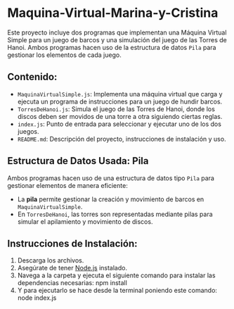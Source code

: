 # Maquina-Virtual-Marina-y-Cristina
Este proyecto incluye dos programas que implementan una Máquina Virtual Simple para un juego de barcos y una simulación del juego de las Torres de Hanoi. Ambos programas hacen uso de la estructura de datos `Pila` para gestionar los elementos de cada juego.

## Contenido:
- `MaquinaVirtualSimple.js`: Implementa una máquina virtual que carga y ejecuta un programa de instrucciones para un juego de hundir barcos.
- `TorresDeHanoi.js`: Simula el juego de las Torres de Hanoi, donde los discos deben ser movidos de una torre a otra siguiendo ciertas reglas.
- `index.js`: Punto de entrada para seleccionar y ejecutar uno de los dos juegos.
- `README.md`: Descripción del proyecto, instrucciones de instalación y uso.

## Estructura de Datos Usada: Pila
Ambos programas hacen uso de una estructura de datos tipo `Pila` para gestionar elementos de manera eficiente:
- La **pila** permite gestionar la creación y movimiento de barcos en `MaquinaVirtualSimple`.
- En `TorresDeHanoi`, las torres son representadas mediante pilas para simular el apilamiento y movimiento de discos.

## Instrucciones de Instalación:
1. Descarga los archivos.
2. Asegúrate de tener [Node.js](https://nodejs.org/) instalado.
3. Navega a la carpeta y ejecuta el siguiente comando para instalar las dependencias necesarias:
   npm install
4. Y para ejecutarlo se hace desde la terminal poniendo este comando:
   node index.js


